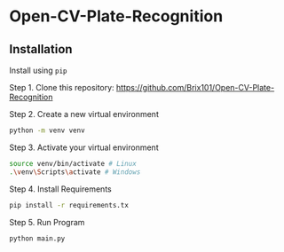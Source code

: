 # Open-CV-Plate-Recognition


## Installation

Install using `pip`

Step 1. Clone this repository: https://github.com/Brix101/Open-CV-Plate-Recognition

Step 2. Create a new virtual environment
``` bash
python -m venv venv
```
Step 3. Activate your virtual environment
``` bash
source venv/bin/activate # Linux
.\venv\Scripts\activate # Windows 
```
Step 4. Install Requirements
``` bash
pip install -r requirements.tx
```
Step 5. Run Program
``` bash
python main.py
```
